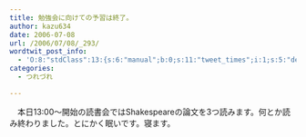 ```yaml
---
title: 勉強会に向けての予習は終了。
author: kazu634
date: 2006-07-08
url: /2006/07/08/_293/
wordtwit_post_info:
  - 'O:8:"stdClass":13:{s:6:"manual";b:0;s:11:"tweet_times";i:1;s:5:"delay";i:0;s:7:"enabled";i:1;s:10:"separation";s:2:"60";s:7:"version";s:3:"3.7";s:14:"tweet_template";b:0;s:6:"status";i:2;s:6:"result";a:0:{}s:13:"tweet_counter";i:2;s:13:"tweet_log_ids";a:1:{i:0;i:2433;}s:9:"hash_tags";a:0:{}s:8:"accounts";a:1:{i:0;s:7:"kazu634";}}'
categories:
  - つれづれ

---
```

<div class="section">
<p>
    　本日13:00～開始の読書会ではShakespeareの論文を3つ読みます。何とか読み終わりました。とにかく眠いです。寝ます。
</p>
</div>